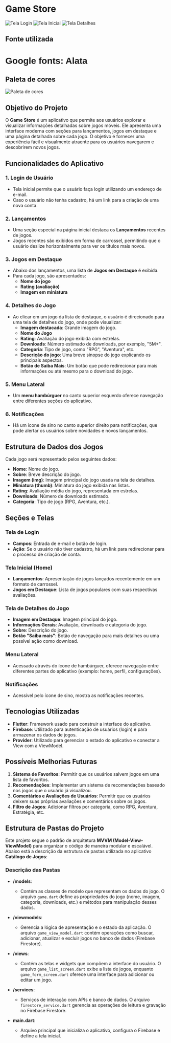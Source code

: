 # Game Store

![Tela Login](img/login.jpg)
![Tela Inicial](img/lancamentos.jpg)
![Tela Detalhes](img/detalhes.png)

## Fonte utilizada

<h1 style="font-family: 'Alata', sans-serif;">Google fonts: Alata</h1>

## Paleta de cores

![Paleta de cores](img/paletacores.png)

## Objetivo do Projeto

O **Game Store** é um aplicativo que permite aos usuários explorar e visualizar informações detalhadas sobre jogos móveis. Ele apresenta uma interface moderna com seções para lançamentos, jogos em destaque e uma página detalhada sobre cada jogo. O objetivo é fornecer uma experiência fácil e visualmente atraente para os usuários navegarem e descobrirem novos jogos.

## Funcionalidades do Aplicativo

### 1. Login de Usuário
- Tela inicial permite que o usuário faça login utilizando um endereço de e-mail.
- Caso o usuário não tenha cadastro, há um link para a criação de uma nova conta.

### 2. Lançamentos
- Uma seção especial na página inicial destaca os **Lançamentos** recentes de jogos.
- Jogos recentes são exibidos em forma de carrossel, permitindo que o usuário deslize horizontalmente para ver os títulos mais novos.

### 3. Jogos em Destaque
- Abaixo dos lançamentos, uma lista de **Jogos em Destaque** é exibida.
- Para cada jogo, são apresentados:
    - **Nome do jogo**
    - **Rating (avaliação)**
    - **Imagem em miniatura**

### 4. Detalhes do Jogo
- Ao clicar em um jogo da lista de destaque, o usuário é direcionado para uma tela de detalhes do jogo, onde pode visualizar:
    - **Imagem destacada**: Grande imagem do jogo.
    - **Nome do Jogo**
    - **Rating**: Avaliação do jogo exibida com estrelas.
    - **Downloads**: Número estimado de downloads, por exemplo, "5M+".
    - **Categoria**: Tipo de jogo, como "RPG", "Aventura", etc.
    - **Descrição do jogo**: Uma breve sinopse do jogo explicando os principais aspectos.
    - **Botão de Saiba Mais**: Um botão que pode redirecionar para mais informações ou até mesmo para o download do jogo.

### 5. Menu Lateral
- Um **menu hambúrguer** no canto superior esquerdo oferece navegação entre diferentes seções do aplicativo.

### 6. Notificações
- Há um ícone de sino no canto superior direito para notificações, que pode alertar os usuários sobre novidades e novos lançamentos.

## Estrutura de Dados dos Jogos

Cada jogo será representado pelos seguintes dados:
- **Nome**: Nome do jogo.
- **Sobre**: Breve descrição do jogo.
- **Imagem (img)**: Imagem principal do jogo usada na tela de detalhes.
- **Miniatura (thumb)**: Miniatura do jogo exibida nas listas.
- **Rating**: Avaliação média do jogo, representada em estrelas.
- **Downloads**: Número de downloads estimado.
- **Categoria**: Tipo de jogo (RPG, Aventura, etc.).

## Seções e Telas

### Tela de Login
- **Campos**: Entrada de e-mail e botão de login.
- **Ação**: Se o usuário não tiver cadastro, há um link para redirecionar para o processo de criação de conta.

### Tela Inicial (Home)
- **Lançamentos**: Apresentação de jogos lançados recentemente em um formato de carrossel.
- **Jogos em Destaque**: Lista de jogos populares com suas respectivas avaliações.

### Tela de Detalhes do Jogo
- **Imagem em Destaque**: Imagem principal do jogo.
- **Informações Gerais**: Avaliação, downloads e categoria do jogo.
- **Sobre**: Descrição do jogo.
- **Botão "Saiba mais"**: Botão de navegação para mais detalhes ou uma possível ação como download.

### Menu Lateral
- Acessado através do ícone de hambúrguer, oferece navegação entre diferentes partes do aplicativo (exemplo: home, perfil, configurações).

### Notificações
- Acessível pelo ícone de sino, mostra as notificações recentes.

## Tecnologias Utilizadas

- **Flutter**: Framework usado para construir a interface do aplicativo.
- **Firebase**: Utilizado para autenticação de usuários (login) e para armazenar os dados de jogos.
- **Provider**: Utilizado para gerenciar o estado do aplicativo e conectar a View com a ViewModel.

## Possíveis Melhorias Futuras

1. **Sistema de Favoritos**: Permitir que os usuários salvem jogos em uma lista de favoritos.
2. **Recomendações**: Implementar um sistema de recomendações baseado nos jogos que o usuário já visualizou.
3. **Comentários e Avaliações de Usuários**: Permitir que os usuários deixem suas próprias avaliações e comentários sobre os jogos.
4. **Filtro de Jogos**: Adicionar filtros por categoria, como RPG, Aventura, Estratégia, etc.


## Estrutura de Pastas do Projeto

Este projeto segue o padrão de arquitetura **MVVM (Model-View-ViewModel)** para organizar o código de maneira modular e escalável. Abaixo está a descrição da estrutura de pastas utilizada no aplicativo **Catálogo de Jogos**:


### Descrição das Pastas

- **/models**:
    - Contém as classes de modelo que representam os dados do jogo. O arquivo `game.dart` define as propriedades do jogo (nome, imagem, categoria, downloads, etc.) e métodos para manipulação desses dados.

- **/viewmodels**:
    - Gerencia a lógica de apresentação e o estado da aplicação. O arquivo `game_view_model.dart` contém operações como buscar, adicionar, atualizar e excluir jogos no banco de dados (Firebase Firestore).

- **/views**:
    - Contém as telas e widgets que compõem a interface do usuário. O arquivo `game_list_screen.dart` exibe a lista de jogos, enquanto `game_form_screen.dart` oferece uma interface para adicionar ou editar um jogo.

- **/services**:
    - Serviços de interação com APIs e banco de dados. O arquivo `firestore_service.dart` gerencia as operações de leitura e gravação no Firebase Firestore.

- **main.dart**:
    - Arquivo principal que inicializa o aplicativo, configura o Firebase e define a tela inicial.
